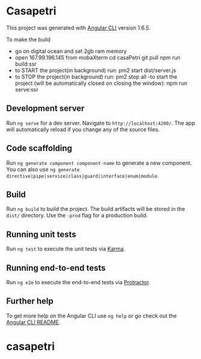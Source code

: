 # Casapetri

This project was generated with [Angular CLI](https://github.com/angular/angular-cli) version 1.6.5.

To make the build
- go on digital ocean and set 2gb ram memory
- open 167.99.196.145 from mobaXterm
cd casaPetri
git pull
npm run build:ssr
- to START the project(in background) run:
pm2 start dist/server.js
- to STOP the project(in background) run:
pm2 stop all
-to start the project (will be automatically closed on closing the window):
npm run serve:ssr

## Development server

Run `ng serve` for a dev server. Navigate to `http://localhost:4200/`. The app will automatically reload if you change any of the source files.

## Code scaffolding

Run `ng generate component component-name` to generate a new component. You can also use `ng generate directive|pipe|service|class|guard|interface|enum|module`.

## Build

Run `ng build` to build the project. The build artifacts will be stored in the `dist/` directory. Use the `-prod` flag for a production build.

## Running unit tests

Run `ng test` to execute the unit tests via [Karma](https://karma-runner.github.io).

## Running end-to-end tests

Run `ng e2e` to execute the end-to-end tests via [Protractor](http://www.protractortest.org/).

## Further help

To get more help on the Angular CLI use `ng help` or go check out the [Angular CLI README](https://github.com/angular/angular-cli/blob/master/README.md).
# casapetri
